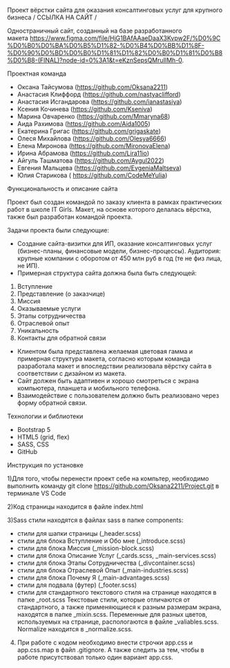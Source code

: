Проект вёрстки сайта для оказания консалтинговых услуг для крупного бизнеса
/ ССЫЛКА НА САЙТ / 


Одностраничный сайт, созданный на базе разработанного макета https://www.figma.com/file/HjG1BAfAAaeDaaX3Kvpw2F/%D0%9C%D0%B0%D0%BA%D0%B5%D1%82-%D0%B4%D0%BB%D1%8F-%D0%90%D0%BD%D0%B0%D1%81%D1%82%D0%B0%D1%81%D0%B8%D0%B8-(FINAL)?node-id=0%3A1&t=eKznSepsQMruIlMh-0.



Проектная команда
- Оксана Тайсумова (https://github.com/Oksana2211)
- Анастасия Клиффорд (https://github.com/nastyaclifford)
- Анастасия Исгандарова (https://github.com/ianastasiya)
- Ксения Кочинева (https://github.com/Kseniva)
- Mарина Овчаренко (https://github.com/Mmaryna68)
- Аида Рахимова (https://github.com/Aida1005)
- Екатерина Григас (https://github.com/grigaskate)
- Олеся Михайлова (https://github.com/Olesya6666)
- Елена Миронова (https://github.com/MironovaElena)
- Ирина Абрамова (https://github.com/Lira11io)
- Айгуль Ташматова (https://github.com/Aygul2022)
- Евгения Мальцева (https://github.com/EvgeniaMaltseva)
- Юлия Старикова ( https://github.com/CodeMeYulia)



Функциональность и описание сайта


Проект был создан командой по заказу клиента в рамках практических работ в школе IT Girls. Макет, на основе которого делалась вёрстка, также был разработан командой проекта. 



Задачи проекта были следующие:
- Создание сайта-визитки для ИП, оказание консалтинговых услуг (бизнес-планы, финансовые модели, бизнес-процессы). Аудитория: крупные компании с оборотом от 450 млн руб в год (те не физ лица, не ИП).
- Примерная структура сайта должна была быть следующей:
 1. Вступление 
 2. Представление (о заказчице)
 3. Миссия 
 4. Оказываемые услуги
 5. Этапы сотрудничества
 6. Отраслевой опыт
 7. Уникальность
 8. Контакты для обратной связи
 
- Клиентом была представлена желаемая цветовая гамма и примерная структура макета, согласно которым команда разработала макет и впоследствии реализовала вёрстку сайта в соответствии с дизайном из макета.
- Сайт должен быть адаптивен и хорошо смотреться с экрана компьютера, планшета и мобильного телефона. 
- Взаимодействие с пользователем должно быть реализовано через форму обратной связи.



Технологии и библиотеки 

* Bootstrap 5
* HTML5 (grid, flex)
* SASS, CSS
* GitHub



Инструкция по установке 

1)Для того, чтобы перенести проект себе на компьтер, необходимо выполнить команду git clone https://github.com/Oksana2211/Project.git в терминале VS Code

2)Код страницы находится в файле index.html

3)Sass стили находятся в файлах sass в папке components:
- стили для шапки страницы (_header.scss)
- стили для блока Вступление и Обо мне (_introduce.scss)
- стили для блока Миссия (_mission-block.scss)
- стили для блока Описание Услуг (_cards.scss, _main-services.scss)
- стили для блока Этапы Сотрудничества (_divcontainer.scss)
- стили для блока Отраслевой Опыт (_main-industries.scss)
- стили для блока Почему Я (_main-advantages.scss)
- стили для подвала (футер) (_footer.scss)
- cтили для стандартного текстового стиля на странице находятся в папке _root.scss
Текстовые стили, которые отличаются от стандартного, а также применяющиеся к разным размерам экрана, находятся в папке _mixin.scss. 
Переменные для разных цветов, используемых на странице, распологаются в файле _valiables.scss. 
Normalize находится в _normalize.scss. 

4) При работе с кодом  необходимо внести строчки app.css и app.css.map в файл .gitignore. А также следить за тем, чтобы в работе присутствовал только один вариант app.css. 
